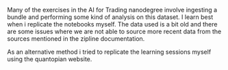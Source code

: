 Many of the exercises in the AI for Trading nanodegree involve ingesting a bundle and performing some kind of analysis on this dataset. I learn best when i replicate the notebooks myself. The data used is a bit old and there are some issues where we are not able to source more recent data from the sources mentioned in the zipline documentation.

As an alternative method i tried to replicate the learning sessions myself using the quantopian website.
